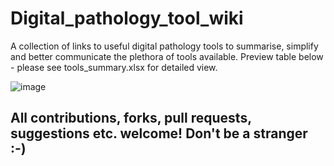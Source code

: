 # Digital_pathology_tool_wiki
A collection of links to useful digital pathology tools to summarise, simplify and better communicate the plethora of tools available.
Preview table below - please see tools_summary.xlsx for detailed view.

![image](https://user-images.githubusercontent.com/44582194/144875139-8934c75f-c865-4f4c-a2cd-e4156d25e4a6.png)

## All contributions, forks, pull requests, suggestions etc. welcome! Don't be a stranger :-) 
